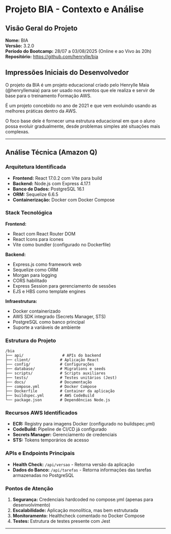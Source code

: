 # Projeto BIA - Contexto e Análise

## Visão Geral do Projeto
**Nome:** BIA  
**Versão:** 3.2.0  
**Período do Bootcamp:** 28/07 a 03/08/2025 (Online e ao Vivo às 20h)  
**Repositório:** https://github.com/henrylle/bia

## Impressões Iniciais do Desenvolvedor
O projeto da BIA é um projeto educacional criado pelo Henrylle Maia (@henryllemaia) para ser usado nos eventos que ele realiza e servir de base para o treinamento Formação AWS.

É um projeto concebido no ano de 2021 e que vem evoluindo usando as melhores práticas dentro da AWS.

O foco base dele é fornecer uma estrutura educacional em que o aluno possa evoluir gradualmente, desde problemas simples até situações mais complexas.


---

## Análise Técnica (Amazon Q)

### Arquitetura Identificada
- **Frontend:** React 17.0.2 com Vite para build
- **Backend:** Node.js com Express 4.17.1
- **Banco de Dados:** PostgreSQL 16.1
- **ORM:** Sequelize 6.6.5
- **Containerização:** Docker com Docker Compose

### Stack Tecnológica
**Frontend:**
- React com React Router DOM
- React Icons para ícones
- Vite como bundler (configurado no Dockerfile)

**Backend:**
- Express.js como framework web
- Sequelize como ORM
- Morgan para logging
- CORS habilitado
- Express Session para gerenciamento de sessões
- EJS e HBS como template engines

**Infraestrutura:**
- Docker containerizado
- AWS SDK integrado (Secrets Manager, STS)
- PostgreSQL como banco principal
- Suporte a variáveis de ambiente

### Estrutura do Projeto
```
/bia
├── api/                 # APIs do backend
├── client/             # Aplicação React
├── config/             # Configurações
├── database/           # Migrations e seeds
├── scripts/            # Scripts auxiliares
├── tests/              # Testes unitários (Jest)
├── docs/               # Documentação
├── compose.yml         # Docker Compose
├── Dockerfile          # Container da aplicação
├── buildspec.yml       # AWS CodeBuild
└── package.json        # Dependências Node.js
```

### Recursos AWS Identificados
- **ECR:** Registry para imagens Docker (configurado no buildspec.yml)
- **CodeBuild:** Pipeline de CI/CD já configurado
- **Secrets Manager:** Gerenciamento de credenciais
- **STS:** Tokens temporários de acesso

### APIs e Endpoints Principais
- **Health Check:** `/api/versao` - Retorna versão da aplicação
- **Dados do Banco:** `/api/tarefas` - Retorna informações das tarefas armazenadas no PostgreSQL

### Pontos de Atenção
1. **Segurança:** Credenciais hardcoded no compose.yml (apenas para desenvolvimento)
2. **Escalabilidade:** Aplicação monolítica, mas bem estruturada
3. **Monitoramento:** Healthcheck comentado no Docker Compose
4. **Testes:** Estrutura de testes presente com Jest

---
